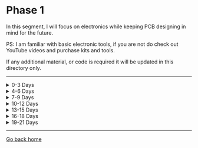 # Phase 1

In this segment, I will focus on electronics while keeping PCB designing in mind for the future.

PS: I am familiar with basic electronic tools, if you are not do check out YouTube videos and purchase kits and tools.

If any additional material, or code is required it will be updated in this directory only.

---

<details>
  <summary>0-3 Days</summary>
  
  ## Basic Electronics
  - Resistors
  - Potentiometers
  - Capacitors
  - Inductors
  - Wiring
  - THT and SMD components
</details>

<details>
<summary>4-6 Days</summary>
    
## Basic electronics components:
- Crystals and resonators
- Diodes
- Thyristors and TRIACs
- MOSFETs
- IGBTs   
</details>

<details>
<summary>7-9 Days</summary>

## Analog Integrated Circuits
- Ideal op-amp
- Practical op-amp
- Comparators
- Voltage Reference
</details>

<details>
<summary>10-12 Days</summary>

## Digital Circuits
- Logic ICs
- Interfacing
- Microcontrollers
- ADCs
</details>

<details>
<summary>13-15 Days</summary>

## Power Supplies
- General introduction
- Input and Output parameters
- Mechanical Requirements
- Batteries
- Circuit Protection
</details>

<details>
<summary>16-18 Days</summary>

## Electromagnetic Compatibility
- Legislation and standards
- Circuit design and layout
- Shielding
- Filtering
- Cables and connectors
</details>

<details>
<summary>19-21 Days</summary>

## General Product Design
- Safety
- Design for production
- Testability
- Reliability
- Thermal Management
</details>

---

[Go back home](https://github.com/AnshumanFauzdar/100DaysOfHardware)
